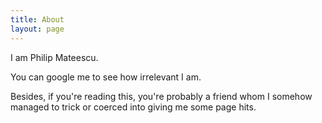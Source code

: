 ```yaml
---
title: About
layout: page
---
```


I am Philip Mateescu. 

You can google me to see how irrelevant I am.

Besides, if you're reading this, you're probably a friend whom I somehow managed to trick or coerced into giving me some page hits.


